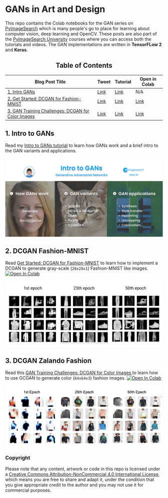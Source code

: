 # GANs in Art and Design
This repo contains the Colab notebooks for the GAN series on [PyImageSearch](https://www.pyimagesearch.com/) which is many people's go to place for learning about computer vision, deep learning and OpenCV. These posts are also part of the [PyImageSearch University](https://www.pyimagesearch.com/pyimagesearch-university/) courses where you can access both the tutorials and videos. The GAN implementations are written in **TensorFLow 2** and **Keras**.

<h2 align="center">Table of Contents</h2>

|Blog Post Title                   | Tweet |Tutorial  |Open in Colab |
|-----------------------------------|-----|--------- |----- |
|[1. Intro GANs](#1-intro-to-gans) | [Link](https://twitter.com/PyImageSearch/status/1437417053829402624?s=20) |[Link](https://www.pyimagesearch.com/2021/09/13/intro-to-generative-adversarial-networks-gans/)  | N/A  |
|[2. Get Started: DCGAN for Fashion-MNIST](#2-dcgan-fashion-mnist)|[Link](https://twitter.com/PyImageSearch/status/1458812104262262792?s=20) | [Link](https://www.pyimagesearch.com/2021/11/11/get-started-dcgan-for-fashion-mnist/)  | [Link](https://colab.research.google.com/github/margaretmz/GANs-in-Art-and-Design/blob/main/2_dcgan_fashion_mnist.ipynb)|
|[3. GAN Training Challenges: DCGAN for Color Images](#3-dcgan-zalando-fashion) | [Link](https://twitter.com/PyImageSearch/status/1470409451433771014?s=20)|[Link](https://www.pyimagesearch.com/2021/12/13/gan-training-challenges-dcgan-for-color-images/) | [Link](https://colab.research.google.com/github/margaretmz/GANs-in-Art-and-Design/blob/main/3_dcgan_color_images.ipynb)   |

## 1. Intro to GANs
Read my [Intro to GANs tutorial](https://www.pyimagesearch.com/2021/09/13/intro-to-generative-adversarial-networks-gans/) to learn how GANs work and a brief intro to the GAN variants and applications.
<p align="center">
    <img src="images/1_intro_to_gans.png" alt="1. Intro to GANs" width="800">
</p>

## 2. DCGAN Fashion-MNIST
Read [Get Started: DCGAN for Fashion-MNIST](https://www.pyimagesearch.com/2021/11/11/get-started-dcgan-for-fashion-mnist/) to learn how to implement a DCGAN to generate gray-scale (`28x28x1`) Fashion-MNIST like images.
[![Open In Colab](https://colab.research.google.com/assets/colab-badge.svg)](https://colab.research.google.com/github/margaretmz/GANs-in-Art-and-Design/blob/main/2_dcgan_fashion_mnist.ipynb)

<p align="center">
    <img src="images/2_dcgan_fashion-mnist.png" alt="2. DCGAN Fashion-MNIST" width="800">
</p>

## 3. DCGAN Zalando Fashion

Read this [GAN Training Challenges: DCGAN for Color Images ](https://www.pyimagesearch.com/2021/12/13/gan-training-challenges-dcgan-for-color-images/) to learn how to use GCGAN to generate color (`64x64x3`) fashion images. 
[![Open In Colab](https://colab.research.google.com/assets/colab-badge.svg)](https://colab.research.google.com/github/margaretmz/GANs-in-Art-and-Design/blob/main/2_dcgan_fashion_mnist.ipynb)

<p align="center">
    <img src="images/3_dcgan_fashion_color.png" alt="2. DCGAN Fashion-MNIST" width="800">
</p>

### Copyright
Please note that any content, artwork or code in this repo is licensed under a [
Creative Commons Attribution-NonCommercial 4.0 International License](https://creativecommons.org/licenses/by-nc/4.0/), which means you are free to share and adapt it, under the condition that you give appropriate credit to the author and you may not use it for commercial purposes.